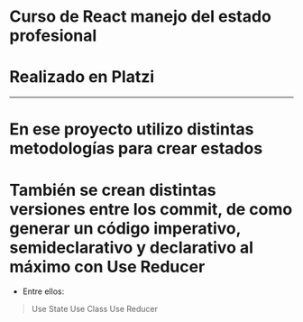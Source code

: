 # Curso de React manejo del estado profesional 
# Realizado en Platzi
---
# En ese proyecto utilizo distintas metodologías para crear estados
# También se crean distintas versiones entre los commit, de como generar un código imperativo, semideclarativo y declarativo al máximo con Use Reducer
- Entre ellos:
> Use State
> Use Class
> Use Reducer
